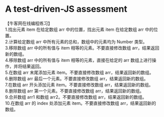 # A test-driven-JS assessment
【牛客网在线编程练习】<br>
1.找出元素 item 在给定数组 arr 中的位置，找出元素 item 在给定数组 arr 中的位置。<br>
2.计算给定数组 arr 中所有元素的总和，数组中的元素均为 Number 类型。<br>
3.移除数组 arr 中的所有值与 item 相等的元素。不要直接修改数组 arr，结果返回新的数组。<br>
4.移除数组 arr 中的所有值与 item 相等的元素，直接在给定的 arr 数组上进行操作，并将结果返回。<br>
5.在数组 arr 末尾添加元素 item。不要直接修改数组 arr，结果返回新的数组。<br>
6.删除数组 arr 最后一个元素。不要直接修改数组 arr，结果返回新的数组。<br>
7.在数组 arr 开头添加元素 item。不要直接修改数组 arr，结果返回新的数组。<br>
8.删除数组 arr 第一个元素。不要直接修改数组 arr，结果返回新的数组。<br>
9.合并数组 arr1 和数组 arr2。不要直接修改数组 arr，结果返回新的数组。<br>
10.在数组 arr 的 index 处添加元素 item。不要直接修改数组 arr，结果返回新的数组。<br>
